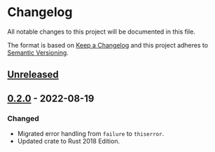 # Changelog
All notable changes to this project will be documented in this file.

The format is based on [Keep a Changelog](http://keepachangelog.com/en/1.0.0/)
and this project adheres to [Semantic Versioning](http://semver.org/spec/v2.0.0.html).


<!-- next-header -->
## [Unreleased]

## [0.2.0] - 2022-08-19
### Changed
- Migrated error handling from `failure` to `thiserror`.
- Updated crate to Rust 2018 Edition.


<!-- next-url -->
[Unreleased]: https://github.com/aschampion/schemer/compare/schemer-postgres-v0.2.0...HEAD
[0.2.0]: https://github.com/aschampion/schemer/compare/schemer-postgres=v0.1.1...schemer-postgres-v0.2.0
